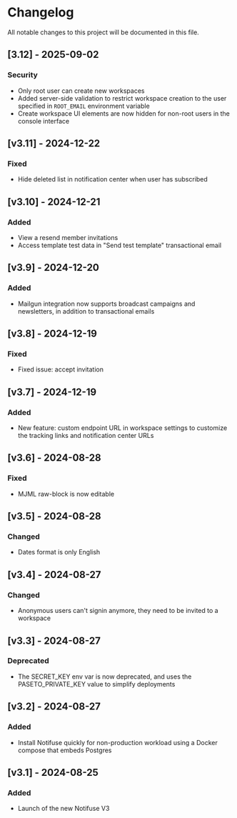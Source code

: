 # Changelog

All notable changes to this project will be documented in this file.

## [3.12] - 2025-09-02

### Security

- Only root user can create new workspaces
- Added server-side validation to restrict workspace creation to the user specified in `ROOT_EMAIL` environment variable
- Create workspace UI elements are now hidden for non-root users in the console interface

## [v3.11] - 2024-12-22

### Fixed

- Hide deleted list in notification center when user has subscribed

## [v3.10] - 2024-12-21

### Added

- View a resend member invitations
- Access template test data in "Send test template" transactional email

## [v3.9] - 2024-12-20

### Added

- Mailgun integration now supports broadcast campaigns and newsletters, in addition to transactional emails

## [v3.8] - 2024-12-19

### Fixed

- Fixed issue: accept invitation

## [v3.7] - 2024-12-19

### Added

- New feature: custom endpoint URL in workspace settings to customize the tracking links and notification center URLs

## [v3.6] - 2024-08-28

### Fixed

- MJML raw-block is now editable

## [v3.5] - 2024-08-28

### Changed

- Dates format is only English

## [v3.4] - 2024-08-27

### Changed

- Anonymous users can't signin anymore, they need to be invited to a workspace

## [v3.3] - 2024-08-27

### Deprecated

- The SECRET_KEY env var is now deprecated, and uses the PASETO_PRIVATE_KEY value to simplify deployments

## [v3.2] - 2024-08-27

### Added

- Install Notifuse quickly for non-production workload using a Docker compose that embeds Postgres

## [v3.1] - 2024-08-25

### Added

- Launch of the new Notifuse V3
